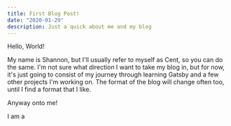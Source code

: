 ```yaml
---
title: First Blog Post!
date: "2020-01-29"
description: Just a quick about me and my blog
---
```

Hello, World!

My name is Shannon, but I'll usually refer to myself as Cent, so you can do the same. I'm not sure what direction I want to take my blog in, but for now, it's just going to consist of my journey through learning Gatsby and a few other projects I'm working on. The format of the blog will change often too, until I find a format that I like.

Anyway onto me!

I am a 